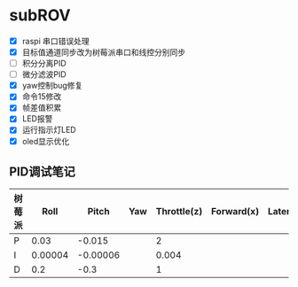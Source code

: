 # subROV

- [x] raspi 串口错误处理
- [x] 目标值通道同步改为树莓派串口和线控分别同步
- [ ] 积分分离PID
- [ ] 微分滤波PID
- [x] yaw控制bug修复
- [x] 命令15修改
- [x] 帧差值积累
- [x] LED报警
- [x] 运行指示灯LED
- [x] oled显示优化

## PID调试笔记

| 树莓派 | Roll    | Pitch    | Yaw  | Throttle(z) | Forward(x) | Lateral(y) |
| ------ | ------- | -------- | ---- | ----------- | ---------- | ---------- |
| P      | 0.03    | -0.015   |      | 2           |            |            |
| I      | 0.00004 | -0.00006 |      | 0.004       |            |            |
| D      | 0.2     | -0.3     |      | 1           |            |            |

 

 